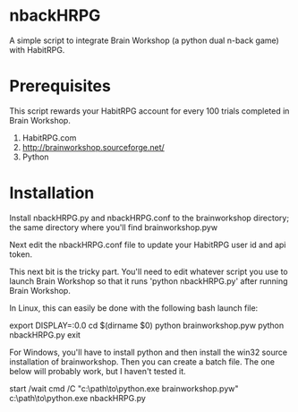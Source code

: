 nbackHRPG
=========

A simple script to integrate Brain Workshop (a python dual n-back game) with HabitRPG.


Prerequisites
=============

This script rewards your HabitRPG account for every 100 trials completed in Brain Workshop.

1. HabitRPG.com
2. http://brainworkshop.sourceforge.net/
3. Python

Installation
============

Install nbackHRPG.py and nbackHRPG.conf to the brainworkshop directory; the same directory where you'll find brainworkshop.pyw

Next edit the nbackHRPG.conf file to update your HabitRPG user id and api token.

This next bit is the tricky part. You'll need to edit whatever script you use to launch Brain Workshop so that it runs 'python nbackHRPG.py' after running Brain Workshop.

In Linux, this can easily be done with the following bash launch file:

export DISPLAY=:0.0
cd $(dirname $0)
python brainworkshop.pyw
python nbackHRPG.py
exit

For Windows, you'll have to install python and then install the win32 source installation of brainworkshop. Then you can create a batch file. The one below will probably work, but I haven't tested it.

start /wait cmd /C "c:\path\to\python.exe brainworkshop.pyw"
c:\path\to\python.exe nbackHRPG.py
